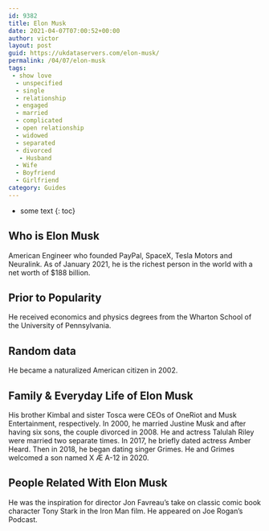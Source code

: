```yaml
---
id: 9382
title: Elon Musk
date: 2021-04-07T07:00:52+00:00
author: victor
layout: post
guid: https://ukdataservers.com/elon-musk/
permalink: /04/07/elon-musk
tags:
 - show love
  - unspecified
  - single
  - relationship
  - engaged
  - married
  - complicated
  - open relationship
  - widowed
  - separated
  - divorced
   - Husband
  - Wife
  - Boyfriend
  - Girlfriend
category: Guides
---
```


* some text
{: toc}


## Who is Elon Musk



American Engineer who founded PayPal, SpaceX, Tesla Motors and Neuralink. As of January 2021, he is the richest person in the world with a net worth of $188 billion.

                
                
                
## Prior to Popularity



He received economics and physics degrees from the Wharton School of the University of Pennsylvania.

                
                
                
## Random data



He became a naturalized American citizen in 2002. 

                
                
                
## Family & Everyday Life of Elon Musk



His brother Kimbal and sister Tosca were CEOs of OneRiot and Musk Entertainment, respectively. In 2000, he married Justine Musk and after having six sons, the couple divorced in 2008. He and actress Talulah Riley were married two separate times. In 2017, he briefly dated actress Amber Heard. Then in 2018, he began dating singer Grimes. He and Grimes welcomed a son named X Æ A-12 in 2020. 

                
                
                
## People Related With Elon Musk



He was the inspiration for director Jon Favreau&#8217;s take on classic comic book character Tony Stark in the Iron Man film. He appeared on Joe Rogan&#8217;s Podcast. 

                
              
            
          
          
          